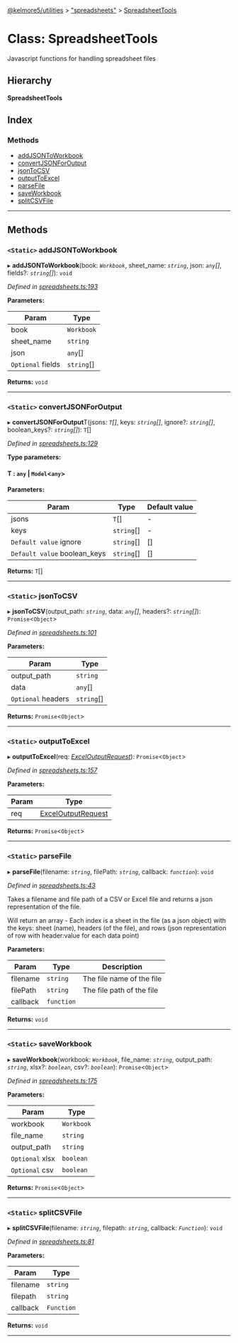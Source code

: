 [@kelmore5/utilities](../README.md) > ["spreadsheets"](../modules/_spreadsheets_.md) > [SpreadsheetTools](../classes/_spreadsheets_.spreadsheettools.md)

# Class: SpreadsheetTools

Javascript functions for handling spreadsheet files

## Hierarchy

**SpreadsheetTools**

## Index

### Methods

* [addJSONToWorkbook](_spreadsheets_.spreadsheettools.md#addjsontoworkbook)
* [convertJSONForOutput](_spreadsheets_.spreadsheettools.md#convertjsonforoutput)
* [jsonToCSV](_spreadsheets_.spreadsheettools.md#jsontocsv)
* [outputToExcel](_spreadsheets_.spreadsheettools.md#outputtoexcel)
* [parseFile](_spreadsheets_.spreadsheettools.md#parsefile)
* [saveWorkbook](_spreadsheets_.spreadsheettools.md#saveworkbook)
* [splitCSVFile](_spreadsheets_.spreadsheettools.md#splitcsvfile)

---

## Methods

<a id="addjsontoworkbook"></a>

### `<Static>` addJSONToWorkbook

▸ **addJSONToWorkbook**(book: *`Workbook`*, sheet_name: *`string`*, json: *`any`[]*, fields?: *`string`[]*): `void`

*Defined in [spreadsheets.ts:193](https://github.com/kelmore5/javascript-utilities/blob/33ea4fd/lib/spreadsheets.ts#L193)*

**Parameters:**

| Param | Type |
| ------ | ------ |
| book | `Workbook` |
| sheet_name | `string` |
| json | `any`[] |
| `Optional` fields | `string`[] |

**Returns:** `void`

___
<a id="convertjsonforoutput"></a>

### `<Static>` convertJSONForOutput

▸ **convertJSONForOutput**T(jsons: *`T`[]*, keys: *`string`[]*, ignore?: *`string`[]*, boolean_keys?: *`string`[]*): `T`[]

*Defined in [spreadsheets.ts:129](https://github.com/kelmore5/javascript-utilities/blob/33ea4fd/lib/spreadsheets.ts#L129)*

**Type parameters:**

#### T :   `any` &#124; `Model`<`any`>

**Parameters:**

| Param | Type | Default value |
| ------ | ------ | ------ |
| jsons | `T`[] | - |
| keys | `string`[] | - |
| `Default value` ignore | `string`[] |  [] |
| `Default value` boolean_keys | `string`[] |  [] |

**Returns:** `T`[]

___
<a id="jsontocsv"></a>

### `<Static>` jsonToCSV

▸ **jsonToCSV**(output_path: *`string`*, data: *`any`[]*, headers?: *`string`[]*): `Promise`<`Object`>

*Defined in [spreadsheets.ts:101](https://github.com/kelmore5/javascript-utilities/blob/33ea4fd/lib/spreadsheets.ts#L101)*

**Parameters:**

| Param | Type |
| ------ | ------ |
| output_path | `string` |
| data | `any`[] |
| `Optional` headers | `string`[] |

**Returns:** `Promise`<`Object`>

___
<a id="outputtoexcel"></a>

### `<Static>` outputToExcel

▸ **outputToExcel**(req: *[ExcelOutputRequest](../interfaces/_spreadsheets_.exceloutputrequest.md)*): `Promise`<`Object`>

*Defined in [spreadsheets.ts:157](https://github.com/kelmore5/javascript-utilities/blob/33ea4fd/lib/spreadsheets.ts#L157)*

**Parameters:**

| Param | Type |
| ------ | ------ |
| req | [ExcelOutputRequest](../interfaces/_spreadsheets_.exceloutputrequest.md) |

**Returns:** `Promise`<`Object`>

___
<a id="parsefile"></a>

### `<Static>` parseFile

▸ **parseFile**(filename: *`string`*, filePath: *`string`*, callback: *`function`*): `void`

*Defined in [spreadsheets.ts:43](https://github.com/kelmore5/javascript-utilities/blob/33ea4fd/lib/spreadsheets.ts#L43)*

Takes a filename and file path of a CSV or Excel file and returns a json representation of the file.

Will return an array - Each index is a sheet in the file (as a json object) with the keys: sheet (name), headers (of the file), and rows (json representation of row with header:value for each data point)

**Parameters:**

| Param | Type | Description |
| ------ | ------ | ------ |
| filename | `string` |  The file name of the file |
| filePath | `string` |  The file path of the file |
| callback | `function` |

**Returns:** `void`

___
<a id="saveworkbook"></a>

### `<Static>` saveWorkbook

▸ **saveWorkbook**(workbook: *`Workbook`*, file_name: *`string`*, output_path: *`string`*, xlsx?: *`boolean`*, csv?: *`boolean`*): `Promise`<`Object`>

*Defined in [spreadsheets.ts:175](https://github.com/kelmore5/javascript-utilities/blob/33ea4fd/lib/spreadsheets.ts#L175)*

**Parameters:**

| Param | Type |
| ------ | ------ |
| workbook | `Workbook` |
| file_name | `string` |
| output_path | `string` |
| `Optional` xlsx | `boolean` |
| `Optional` csv | `boolean` |

**Returns:** `Promise`<`Object`>

___
<a id="splitcsvfile"></a>

### `<Static>` splitCSVFile

▸ **splitCSVFile**(filename: *`string`*, filepath: *`string`*, callback: *`Function`*): `void`

*Defined in [spreadsheets.ts:81](https://github.com/kelmore5/javascript-utilities/blob/33ea4fd/lib/spreadsheets.ts#L81)*

**Parameters:**

| Param | Type |
| ------ | ------ |
| filename | `string` |
| filepath | `string` |
| callback | `Function` |

**Returns:** `void`

___

